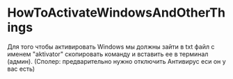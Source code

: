 # HowToActivateWindowsAndOtherThings
Для того чтобы активировать Windows мы должны зайти в txt файл с именем "aktivator" скопировать команду и вставить ее в терминал (админ).
(Сполер: предварительно нужно отключить Антивирус еси он у вас есть)

